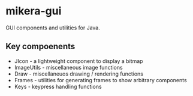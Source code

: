mikera-gui
==========

GUI components and utilities for Java.

## Key compoenents

 - JIcon - a lightweight component to display a bitmap
 - ImageUtils - miscellaneous image functions
 - Draw - miscellaneuos drawing / rendering functions
 - Frames - utilities for generating frames to show arbitrary components
 - Keys - keypress handling functions